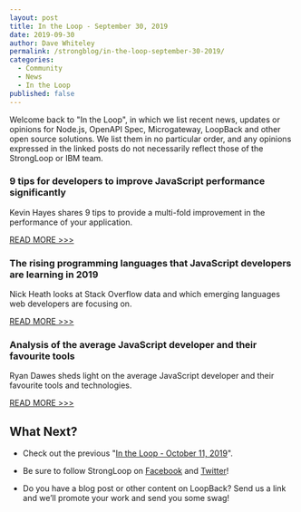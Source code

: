 ```yaml
---
layout: post
title: In the Loop - September 30, 2019
date: 2019-09-30
author: Dave Whiteley
permalink: /strongblog/in-the-loop-september-30-2019/
categories:
  - Community
  - News
  - In the Loop
published: false
---
```


Welcome back to "In the Loop", in which we list recent news, updates or opinions for Node.js, OpenAPI Spec, Microgateway, LoopBack and other open source solutions. We list them in no particular order, and any opinions expressed in the linked posts do not necessarily reflect those of the StrongLoop or IBM team.
<!--more-->



### 9 tips for developers to improve JavaScript performance significantly

Kevin Hayes shares 9 tips to provide a multi-fold improvement in the performance of your application.

[READ MORE >>>](https://jaxenter.com/9-tips-javascript-160959.html)

### The rising programming languages that JavaScript developers are learning in 2019

Nick Heath looks at Stack Overflow data and which emerging languages web developers are focusing on. 

[READ MORE >>>](https://www.techrepublic.com/article/the-rising-programming-languages-that-javascript-developers-are-learning-in-2019/)

### Analysis of the average JavaScript developer and their favourite tools

Ryan Dawes sheds light on the average JavaScript developer and their favourite tools and technologies.

[READ MORE >>>](https://www.developer-tech.com/news/2019/sep/03/analysis-average-javascript-developer-favourite-tools/)

## What Next?

* Check out the previous "[In the Loop - October 11, 2019](https://strongloop.com/strongblog/in-the-loop-september-11-2019/)".

* Be sure to follow StrongLoop on [Facebook](https://www.facebook.com/strongloop/) and [Twitter](https://twitter.com/StrongLoop)!

* Do you have a blog post or other content on LoopBack? Send us a link and we’ll promote your work and send you some swag!
